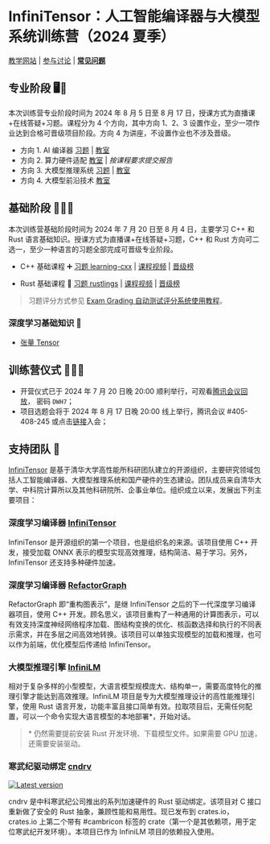 ﻿# InfiniTensor：人工智能编译器与大模型系统训练营（2024 夏季）

[教学网站](https://opencamp.cn/InfiniTensor/camp/2024summer)
|
[参与讨论](https://github.com/orgs/LearningInfiniTensor/discussions)
|
[**常见问题**](../qa/doc.md)

## 专业阶段 🖥️📃

本次训练营专业阶段时间为 2024 年 8 月 5 日至 8 月 17 日，授课方式为直播课+在线答疑+习题。课程分为 4 个方向，其中方向 1、2、3 设置作业，至少一项作业达到合格可晋级项目阶段。方向 4 为讲座，不设置作业也不涉及晋级。

- 方向 1. AI 编译器 [习题](https://github.com/LearningInfiniTensor/TinyInfiniTensor) | [教室](https://opencamp.cn/InfiniTensor/camp/2024summer/stage/3)
- 方向 2. 算力硬件适配 [教室](https://opencamp.cn/InfiniTensor/camp/2024summer/stage/4) | *按课程要求提交报告*
- 方向 3. 大模型推理系统 [习题](https://github.com/LearningInfiniTensor/learning-lm-rs) | [教室](https://opencamp.cn/InfiniTensor/camp/2024summer/stage/5)
- 方向 4. 大模型前沿技术 [教室](https://opencamp.cn/InfiniTensor/camp/2024summer/stage/6)

## 基础阶段 🧑‍💻💯

本次训练营基础阶段时间为 2024 年 7 月 20 日至 8 月 4 日，主要学习 C++ 和 Rust 语言基础知识。授课方式为直播课+在线答疑+习题，C++ 和 Rust 方向可二选一，至少一种语言的习题全部完成可晋级专业阶段。

- C++ 基础课程 ➕ [习题 learning-cxx](https://github.com/LearningInfiniTensor/learning-cxx)
  |
  [课程视频](https://opencamp.cn/InfiniTensor/camp/2024summer/stage/1?tab=video)
  |
  [晋级榜](https://opencamp.cn/InfiniTensor/camp/2024summer/stage/1?tab=rank)

- Rust 基础课程 🦀 [习题 rustlings](https://rustlings.cool/)
  |
  [课程视频](https://opencamp.cn/InfiniTensor/camp/2024summer/stage/2?tab=video)
  |
  [晋级榜](https://opencamp.cn/InfiniTensor/camp/2024summer/stage/2?tab=rank)

> 习题评分方式参见 [Exam Grading 自动测试评分系统使用教程](../exam-grading-user-guide/doc.md)。

### 深度学习基础知识 📖

- [张量 Tensor](../reading/tensor.md)

## 训练营仪式 🎉🎉🎉

- 开营仪式已于 2024 年 7 月 20 日晚 20:00 顺利举行，可观看[腾讯会议回放](https://meeting.tencent.com/v2/cloud-record/share?id=81da07c1-a905-4955-b968-a8caa9644271&from=3)， 密码 `DWH7`；
- 项目选题会将于 2024 年 8 月 17 日晚 20:00 线上举行，腾讯会议 #405-408-245 或点击[链接](https://meeting.tencent.com/dm/CFTCSJnmJkeL)入会；

## 支持团队 🤝

[InfiniTensor](https://github.com/InfiniTensor) 是基于清华大学高性能所科研团队建立的开源组织，主要研究领域包括人工智能编译器、大模型推理系统和国产硬件的生态建设。团队成员来自清华大学、中科院计算所以及其他科研院所、企事业单位。组织成立以来，发展出下列主要项目：

### 深度学习编译器 [InfiniTensor](https://github.com/InfiniTensor/InfiniTensor)

InfiniTensor 是开源组织的第一个项目，也是组织名的来源。该项目使用 C++ 开发，接受加载 ONNX 表示的模型实现高效推理，结构简洁、易于学习。另外，InfiniTensor 还支持多种硬件加速。

### 深度学习编译器 [RefactorGraph](https://github.com/InfiniTensor/RefactorGraph)

RefactorGraph 即“重构图表示”，是继 InfiniTensor 之后的下一代深度学习编译器项目，使用 C++ 开发。顾名思义，该项目重构了一种通用的计算图表示，可以有效支持深度神经网络程序加载、图结构变换的优化、核函数选择和执行的不同表示需求，并在多层之间高效地转换。该项目可以单独实现模型的加载和推理，也可以作为前端，优化模型后传递给 InfiniTensor。

### 大模型推理引擎 [InfiniLM](https://github.com/InfiniTensor/InfiniLM)

相对于复杂多样的小型模型，大语言模型规模庞大、结构单一，需要高度特化的推理引擎才能达到高效推理。InfiniLM 项目是专为大模型推理设计的高性能推理引擎，使用 Rust 语言开发，功能丰富且接口简单有效。拉取项目后，无需任何配置，可以一个命令实现大语言模型的本地部署*，开始对话。

> \* 仍然需要提前安装 Rust 开发环境、下载模型文件。如果需要 GPU 加速，还需要安装驱动。

### 寒武纪驱动绑定 [cndrv](https://github.com/InfiniTensor/cndrv)

[![Latest version](https://img.shields.io/crates/v/cndrv.svg)](https://crates.io/crates/cndrv)

cndrv 是中科寒武纪公司推出的系列加速硬件的 Rust 驱动绑定。该项目对 C 接口重新做了安全的 Rust 抽象，兼顾性能和易用性。现已发布到 crates.io，crates.io 上第二个带有 #cambricon 标签的 crate（第一个是其依赖项，用于定位寒武纪开发环境）。本项目已作为 InfiniLM 项目的依赖投入使用。

